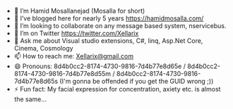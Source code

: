 <!--
**HamidMosalla/HamidMosalla** is a ✨ _special_ ✨ repository because its `README.md` (this file) appears on your GitHub profile.
-->

- 🔭 I’m Hamid Mosallanejad (Mosalla for short)
- 🌱 I’ve blogged here for nearly 5 years https://hamidmosalla.com/
- 👯 I’m looking to collaborate on any message based system, nservicebus.
- 🤔 I’m on Twitter https://twitter.com/Xellarix
- 💬 Ask me about Visual studio extensions, C#, linq, Asp.Net Core, Cinema, Cosmology
- 📫 How to reach me: Xellarix@gmail.com
- 😄 Pronouns: 8d4b0cc2-8174-4730-9816-7d4b77e8d65e / 8d4b0cc2-8174-4730-9816-7d4b77e8d55m / 8d4b0cc2-8174-4730-9816-7d4b77e8d65s (I'm gonna be offended if you get the GUID wrong ;))
- ⚡ Fun fact: My facial expression for concentration, axiety etc. is almost the same...
